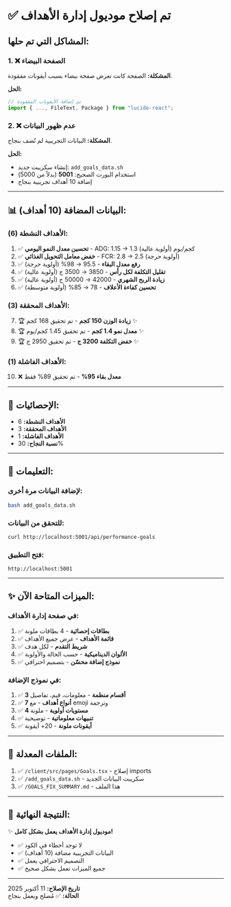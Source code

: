 # ✅ تم إصلاح موديول إدارة الأهداف

## المشاكل التي تم حلها:

### 1. ❌ الصفحة البيضاء
**المشكلة:** الصفحة كانت تعرض صفحة بيضاء بسبب أيقونات مفقودة.

**الحل:** 
```typescript
// تم إضافة الأيقونات المفقودة
import { ..., FileText, Package } from "lucide-react";
```

### 2. ❌ عدم ظهور البيانات
**المشكلة:** البيانات التجريبية لم تُضف بنجاح.

**الحل:**
- إنشاء سكريبت جديد: `add_goals_data.sh`
- استخدام البورت الصحيح: **5001** (بدلاً من 5000)
- إضافة 10 أهداف تجريبية بنجاح

---

## 📊 البيانات المضافة (10 أهداف):

### الأهداف النشطة (6):
1. ✅ **تحسين معدل النمو اليومي** - ADG: 1.15 → 1.3 كجم/يوم (أولوية عالية)
2. ✅ **خفض معامل التحويل الغذائي** - FCR: 2.8 → 2.5 (أولوية حرجة)
3. ✅ **رفع معدل البقاء** - 95.5 → 98% (أولوية حرجة)
4. ✅ **تقليل التكلفة لكل رأس** - 3850 → 3500 ج (أولوية عالية)
5. ✅ **زيادة الربح الشهري** - 42000 → 50000 ج (أولوية عالية)
6. ✅ **تحسين كفاءة الأعلاف** - 78 → 85% (أولوية متوسطة)

### الأهداف المحققة (3):
7. 🏆 **زيادة الوزن 150 كجم** - تم تحقيق 168 كجم ✨
8. 🏆 **معدل نمو 1.4 كجم** - تم تحقيق 1.45 كجم/يوم ✨
9. 🏆 **خفض التكلفة 3200 ج** - تم تحقيق 2950 ج ✨

### الأهداف الفاشلة (1):
10. ❌ **معدل بقاء 95%** - تم تحقيق 89% فقط

---

## 🎯 الإحصائيات:
- **الأهداف النشطة:** 6
- **الأهداف المحققة:** 3
- **الأهداف الفاشلة:** 1
- **نسبة النجاح:** 30%

---

## 🔧 التعليمات:

### لإضافة البيانات مرة أخرى:
```bash
bash add_goals_data.sh
```

### للتحقق من البيانات:
```bash
curl http://localhost:5001/api/performance-goals
```

### فتح التطبيق:
```
http://localhost:5001
```

---

## ✨ الميزات المتاحة الآن:

### في صفحة إدارة الأهداف:
1. ✅ **بطاقات إحصائية** - 4 بطاقات ملونة
2. ✅ **قائمة الأهداف** - عرض جميع الأهداف
3. ✅ **شريط التقدم** - لكل هدف
4. ✅ **الألوان الديناميكية** - حسب الحالة والأولوية
5. ✅ **نموذج إضافة محسّن** - بتصميم احترافي

### في نموذج الإضافة:
1. ✅ **3 أقسام منظمة** - معلومات، قيم، تفاصيل
2. ✅ **7 أنواع أهداف** - مع emoji وترجمة
3. ✅ **4 مستويات أولوية** - ملونة
4. ✅ **تنبيهات معلوماتية** - توضيحية
5. ✅ **أيقونات ملونة** - 20+ أيقونة

---

## 📁 الملفات المعدلة:

1. ✅ `/client/src/pages/Goals.tsx` - إصلاح imports
2. ✅ `/add_goals_data.sh` - سكريبت البيانات الجديد
3. ✅ `/GOALS_FIX_SUMMARY.md` - هذا الملف

---

## 🎉 النتيجة النهائية:

✨ **موديول إدارة الأهداف يعمل بشكل كامل!**

- ✅ لا توجد أخطاء في الكود
- ✅ البيانات التجريبية مضافة (10 أهداف)
- ✅ التصميم الاحترافي يعمل
- ✅ جميع الميزات تعمل بشكل صحيح

---

**تاريخ الإصلاح:** 11 أكتوبر 2025  
**الحالة:** ✅ مُصلح ويعمل بنجاح
